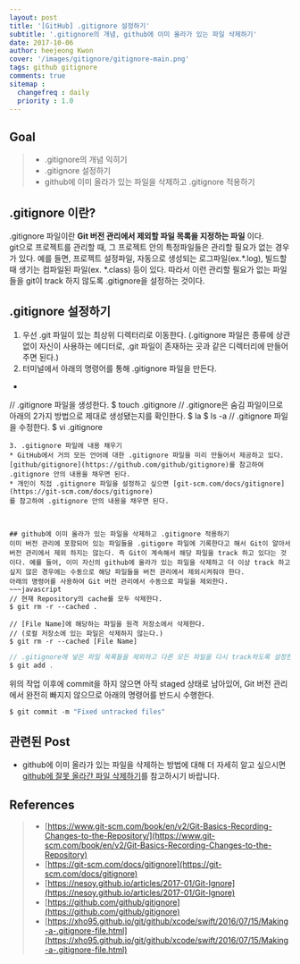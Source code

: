 ```yaml
---
layout: post
title: '[GitHub] .gitignore 설정하기'
subtitle: '.gitignore의 개념, github에 이미 올라가 있는 파일 삭제하기'
date: 2017-10-06
author: heejeong Kwon
cover: '/images/gitignore/gitignore-main.png'
tags: github gitignore
comments: true
sitemap :
  changefreq : daily
  priority : 1.0
---
```



## Goal
> - .gitignore의 개념 익히기
> - .gitignore 설정하기
> - github에 이미 올라가 있는 파일을 삭제하고 .gitignore 적용하기



## .gitignore 이란?
.gitignore 파일이란 **Git 버전 관리에서 제외할 파일 목록을 지정하는 파일** 이다.  
git으로 프로젝트를 관리할 때, 그 프로젝트 안의 특정파일들은 관리할 필요가 없는 경우가 있다. 예를 들면, 프로젝트 설정파일, 자동으로 생성되는 로그파일(ex.\*.log), 빌드할 때 생기는 컴파일된 파일(ex. \*.class) 등이 있다. 따라서 이런 관리할 필요가 없는 파일들을 git이 track 하지 않도록 .gitignore을 설정하는 것이다.



## .gitignore 설정하기
1. 우선 .git 파일이 있는 최상위 디렉터리로 이동한다. (.gitignore 파일은 종류에 상관없이 자신이 사용하는 에디터로, .git 파일이 존재하는 곳과 같은 디렉터리에 만들어 주면 된다.)
2. 터미널에서 아래의 명령어를 통해 .gitignore 파일을 만든다.
  * ~~~javascript
  // .gitignore 파일을 생성한다.
  $ touch .gitignore
  // .gitignore은 숨김 파일이므로 아래의 2가지 방법으로 제대로 생성됐는지를 확인한다.
  $ la
  $ ls -a
  // .gitignore 파일을 수정한다.
  $ vi .gitignore
  ~~~
3. .gitignore 파일에 내용 채우기
* GitHub에서 거의 모든 언어에 대한 .gitignore 파일을 미리 만들어서 제공하고 있다. [github/gitignore](https://github.com/github/gitignore)를 참고하여 .gitignore 안의 내용을 채우면 된다.
* 개인이 직접 .gitignore 파일을 설정하고 싶으면 [git-scm.com/docs/gitignore](https://git-scm.com/docs/gitignore)
를 참고하여 .gitignore 안의 내용을 채우면 된다.



## github에 이미 올라가 있는 파일을 삭제하고 .gitignore 적용하기
이미 버전 관리에 포함되어 있는 파일들을 .gitigore 파일에 기록한다고 해서 Git이 알아서 버전 관리에서 제외 하지는 않는다. 즉 Git이 계속해서 해당 파일을 track 하고 있다는 것이다. 예를 들어, 이미 자신의 github에 올라가 있는 파일을 삭제하고 더 이상 track 하고 싶지 않은 경우에는 수동으로 해당 파일들을 버전 관리에서 제외시켜줘야 한다.  
아래의 명령어를 사용하여 Git 버전 관리에서 수동으로 파일을 제외한다.
~~~javascript
// 현재 Repository의 cache를 모두 삭제한다.
$ git rm -r --cached .

// [File Name]에 해당하는 파일을 원격 저장소에서 삭제한다.
// (로컬 저장소에 있는 파일은 삭제하지 않는다.)
$ git rm -r --cached [File Name]
~~~

~~~javascript
// .gitignore에 넣은 파일 목록들을 제외하고 다른 모든 파일을 다시 track하도록 설정한다.
$ git add .
~~~
위의 작업 이후에 commit을 하지 않으면 아직 staged 상태로 남아있어, Git 버전 관리에서 완전히 빠지지 않으므로 아래의 명령어를 반드시 수행한다.
~~~javascript
$ git commit -m "Fixed untracked files"
~~~

## 관련된 Post
* github에 이미 올라가 있는 파일을 삭제하는 방법에 대해 더 자세히 알고 싶으시면 [github에 잘못 올라간 파일 삭제하기](https://gmlwjd9405.github.io/2018/05/18/git-delete-incorrect-files.html)를 참고하시기 바랍니다.

## References
> - [https://www.git-scm.com/book/en/v2/Git-Basics-Recording-Changes-to-the-Repository/](https://www.git-scm.com/book/en/v2/Git-Basics-Recording-Changes-to-the-Repository)
> - [https://git-scm.com/docs/gitignore](https://git-scm.com/docs/gitignore)
> - [https://nesoy.github.io/articles/2017-01/Git-Ignore](https://nesoy.github.io/articles/2017-01/Git-Ignore)
> - [https://github.com/github/gitignore](https://github.com/github/gitignore)
> - [https://xho95.github.io/git/github/xcode/swift/2016/07/15/Making-a-.gitignore-file.html](https://xho95.github.io/git/github/xcode/swift/2016/07/15/Making-a-.gitignore-file.html)

